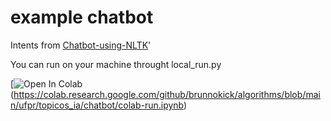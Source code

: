 # example chatbot

Intents from [Chatbot-using-NLTK](https://github.com/vedanshdwivedi/Chatbot-using-NLTK)'

You can run on your machine throught local_run.py

[![Open In Colab](https://colab.research.google.com/assets/colab-badge.svg)(https://colab.research.google.com/github/brunnokick/algorithms/blob/main/ufpr/topicos_ia/chatbot/colab-run.ipynb)
